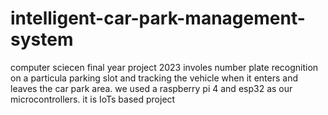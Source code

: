 # intelligent-car-park-management-system
computer sciecen final year project 2023
involes number plate recognition on a particula parking slot and tracking the vehicle when it enters and leaves the car park area. 
we used a raspberry pi 4 and esp32 as our microcontrollers.
it is IoTs based project

